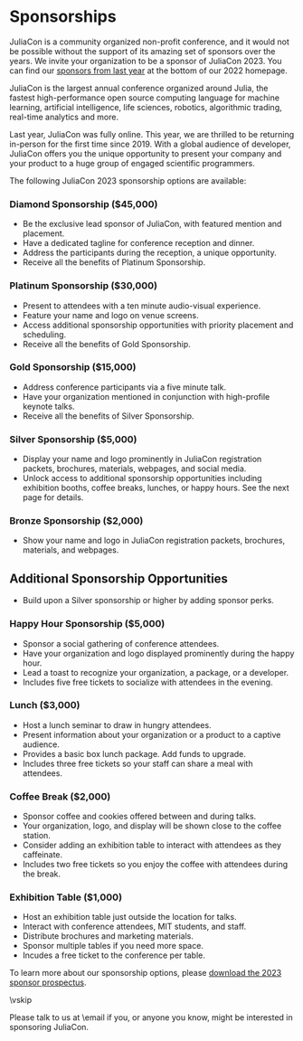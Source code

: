 
# Sponsorships
JuliaCon is a community organized non-profit conference, and it would not be possible without the support of its amazing set of sponsors over the years.
We invite your organization to be a sponsor of JuliaCon 2023. You can find our [sponsors from last year](https://juliacon.org/2022/) at the bottom of our 2022 homepage.

JuliaCon is the largest annual conference organized around Julia, the fastest high-performance open source computing language for machine learning, artificial intelligence, life sciences, robotics, algorithmic trading, real-time analytics and more.

Last year, JuliaCon was fully online. This year, we are thrilled to be returning in-person for the first time since 2019. With a global audience of developer, JuliaCon offers you the unique opportunity to present your company and your product to a huge group of engaged scientific programmers.

The following JuliaCon 2023 sponsorship options are available:

### Diamond Sponsorship (\$45,000)
* Be the exclusive lead sponsor of JuliaCon, with featured mention and placement.
* Have a dedicated tagline for conference reception and dinner.
* Address the participants during the reception, a unique opportunity.
* Receive all the benefits of Platinum Sponsorship.

### Platinum Sponsorship (\$30,000)
* Present to attendees with a ten minute audio-visual experience.
* Feature your name and logo on venue screens.
* Access additional sponsorship opportunities with priority placement and scheduling.
* Receive all the benefits of Gold Sponsorship.

### Gold Sponsorship (\$15,000)
* Address conference participants via a five minute talk.
* Have your organization mentioned in conjunction with high-profile keynote talks.
* Receive all the benefits of Silver Sponsorship.

### Silver Sponsorship (\$5,000)
* Display your name and logo prominently in JuliaCon registration packets, brochures,
materials, webpages, and social media.
* Unlock access to additional sponsorship opportunities including exhibition booths,
coffee breaks, lunches, or happy hours. See the next page for details.

### Bronze Sponsorship (\$2,000)
* Show your name and logo in JuliaCon registration packets, brochures, materials, and
webpages.

## Additional Sponsorship Opportunities
* Build upon a Silver sponsorship or higher by adding sponsor perks.

### Happy Hour Sponsorship (\$5,000)
* Sponsor a social gathering of conference attendees.
* Have your organization and logo displayed prominently during the happy hour.
* Lead a toast to recognize your organization, a package, or a developer.
* Includes five free tickets to socialize with attendees in the evening.

### Lunch (\$3,000)
* Host a lunch seminar to draw in hungry attendees.
* Present information about your organization or a product to a captive audience.
* Provides a basic box lunch package. Add funds to upgrade.
* Includes three free tickets so your staff can share a meal with attendees.

### Coffee Break (\$2,000)
* Sponsor coffee and cookies offered between and during talks.
* Your organization, logo, and display will be shown close to the coffee station.
* Consider adding an exhibition table to interact with attendees as they caffeinate.
* Includes two free tickets so you enjoy the coffee with attendees during the break.

### Exhibition Table (\$1,000)
* Host an exhibition table just outside the location for talks.
* Interact with conference attendees, MIT students, and staff.
* Distribute brochures and marketing materials.
* Sponsor multiple tables if you need more space.
* Incudes a free ticket to the conference per table.

To learn more about our sponsorship options, please [download the 2023 sponsor prospectus](https://drive.google.com/file/d/10nfuvtkXX9gbnSempt_JeUOofwmG5aOU/view).

\vskip

Please talk to us at \email if you, or anyone you know, might be interested in sponsoring JuliaCon.

